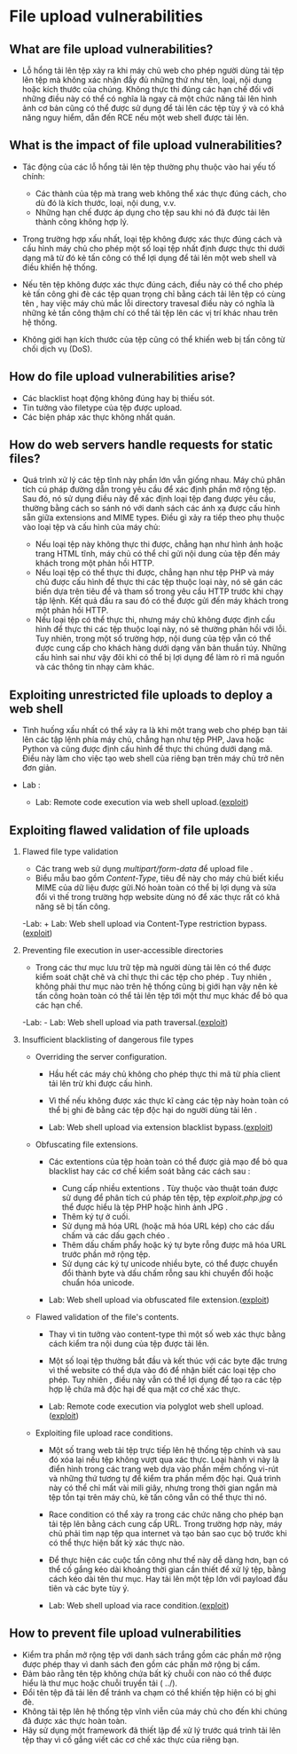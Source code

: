 # File upload vulnerabilities

## What are file upload vulnerabilities?

- Lỗ hổng tải lên tệp xảy ra khi máy chủ web cho phép người dùng tải tệp lên tệp mà không xác nhận đầy đủ những thứ như tên, loại, nội dung hoặc kích thước của chúng. Không thực thi đúng các hạn chế đối với những điều này có thể có nghĩa là ngay cả một chức năng tải lên hình ảnh cơ bản cũng có thể được sử dụng để tải lên các tệp tùy ý và có khả năng nguy hiểm, dẫn đến RCE nếu một web shell được tải lên. 

## What is the impact of file upload vulnerabilities?

- Tác động của các lỗ hổng tải lên tệp thường phụ thuộc vào hai yếu tố chính:

	+ Các thành của tệp mà trang web không thể xác thực đúng cách, cho dù đó là kích thước, loại, nội dung, v.v.
	+ Những hạn chế được áp dụng cho tệp sau khi nó đã được tải lên thành công không hợp lý.

- Trong trường hợp xấu nhất, loại tệp không được xác thực đúng cách và cấu hình máy chủ cho phép một số loại tệp nhất định được thực thi dưới dạng mã từ đó kẻ tấn công có thể lợi dụng để tải lên một web shell và điều khiển hệ thống.

- Nếu tên tệp không được xác thực đúng cách, điều này có thể cho phép kẻ tấn công ghi đè các tệp quan trọng chỉ bằng cách tải lên tệp có cùng tên , hay việc máy chủ mắc lỗi directory travesal điều này có nghĩa là những kẻ tấn công thậm chí có thể tải tệp lên các vị trí khác nhau trên hệ thống.

- Không giới hạn kích thước của tệp ​​cũng có thể khiến web bị tấn công từ chối dịch vụ (DoS).

## How do file upload vulnerabilities arise?

- Các blacklist hoạt động không đúng hay bị thiếu sót.
- Tin tưởng vào filetype của tệp được upload.
- Các biện pháp xác thực không nhất quán.

## How do web servers handle requests for static files?

- Quá trình xử lý các tệp tĩnh này phần lớn vẫn giống nhau. Máy chủ phân tích cú pháp đường dẫn trong yêu cầu để xác định phần mở rộng tệp. Sau đó, nó sử dụng điều này để xác định loại tệp đang được yêu cầu, thường bằng cách so sánh nó với danh sách các ánh xạ được cấu hình sẵn giữa extensions and MIME types. Điều gì xảy ra tiếp theo phụ thuộc vào loại tệp và cấu hình của máy chủ:

	+ Nếu loại tệp này không thực thi được, chẳng hạn như hình ảnh hoặc trang HTML tĩnh, máy chủ có thể chỉ gửi nội dung của tệp đến máy khách trong một phản hồi HTTP.
	+ Nếu loại tệp có thể thực thi được, chẳng hạn như tệp PHP và máy chủ được cấu hình để thực thi các tệp thuộc loại này, nó sẽ gán các biến dựa trên tiêu đề và tham số trong yêu cầu HTTP trước khi chạy tập lệnh. Kết quả đầu ra sau đó có thể được gửi đến máy khách trong một phản hồi HTTP.
	+ Nếu loại tệp có thể thực thi, nhưng máy chủ không được định cấu hình để thực thi các tệp thuộc loại này, nó sẽ thường phản hồi với lỗi. Tuy nhiên, trong một số trường hợp, nội dung của tệp vẫn có thể được cung cấp cho khách hàng dưới dạng văn bản thuần túy. Những cấu hình sai như vậy đôi khi có thể bị lợi dụng để làm rò rỉ mã nguồn và các thông tin nhạy cảm khác.

## Exploiting unrestricted file uploads to deploy a web shell

-  Tình huống xấu nhất có thể xảy ra là khi một trang web cho phép bạn tải lên các tập lệnh phía máy chủ, chẳng hạn như tệp PHP, Java hoặc Python và cũng được định cấu hình để thực thi chúng dưới dạng mã. Điều này làm cho việc tạo web shell của riêng bạn trên máy chủ trở nên đơn giản.

- Lab :
	+ Lab: Remote code execution via web shell upload.([exploit](exploit/lab1.php))

## Exploiting flawed validation of file uploads

1. Flawed file type validation
	- Các trang web sử dụng *multipart/form-data* để upload file .
	- Biểu mẫu bao gồm *Content-Type*, tiêu đề này cho máy chủ biết kiểu MIME của dữ liệu được gửi.Nó hoàn toàn có thể bị lợi dụng và sửa đổi vì thế trong trường hợp website dùng nó để xác thực rất có khả năng sẽ bị tấn công.

	-Lab:
		+ Lab: Web shell upload via Content-Type restriction bypass.([exploit](exploit/lab2.txt))


2. Preventing file execution in user-accessible directories
	- Trong các thư mục lưu trữ tệp mà người dùng tải lên có thể được kiểm soát chặt chẽ và chỉ thực thi các tệp cho phép . Tuy nhiên , không phải thư mục nào trên hệ thống cũng bị giới hạn vậy nên kẻ tấn công hoàn toàn có thể tải lên tệp tới một thư mục khác để bỏ qua các hạn chế.

	-Lab:
		- Lab: Web shell upload via path traversal.([exploit](exploit/lab3.txt))

3. Insufficient blacklisting of dangerous file types

	- Overriding the server configuration.
		+ Hầu hết các máy chủ không cho phép thực thi mã từ phía client tải lên trừ khi được cấu hình.
		+ Vì thế nếu không được xác thực kĩ càng các tệp này hoàn toàn có thể bị ghi đè bằng các tệp độc hại do người dùng tải lên .

		+ Lab: Web shell upload via extension blacklist bypass.([exploit](exploit/.htaccess))

	- Obfuscating file extensions.
		+ Các extentions của tệp hoàn toàn có thể được giả mạo để bỏ qua blacklist hay các cơ chế kiểm soát bằng các cách sau :
			+ Cung cấp nhiều extentions . Tùy thuộc vào thuật toán được sử dụng để phân tích cú pháp tên tệp, tệp *exploit.php.jpg* có thể được hiểu là tệp PHP hoặc hình ảnh JPG .
			+ Thêm ký tự ở cuối.
			+ Sử dụng mã hóa URL (hoặc mã hóa URL kép) cho các dấu chấm và các dấu gạch chéo .
			+ Thêm dấu chấm phẩy hoặc ký tự byte rỗng được mã hóa URL trước phần mở rộng tệp.
			+ Sử dụng các ký tự unicode nhiều byte, có thể được chuyển đổi thành byte và dấu chấm rỗng sau khi chuyển đổi hoặc chuẩn hóa unicode. 

		+ Lab: Web shell upload via obfuscated file extension.([exploit](exploit/lab5.php%00.jpg))

	- Flawed validation of the file's contents.

		+ Thay vì tin tưởng vào content-type thì một số web xác thực bằng cách kiểm tra nội dung của tệp được tải lên.
		+ Một số loại tệp thường bắt đầu và kết thúc với các byte đặc trưng vì thế website có thể dựa vào đó để nhận biết các loại tệp cho phép. Tuy nhiên , điều này vẫn có thể lợi dụng để tạo ra các tệp hợp lệ chứa mã độc hại để qua mặt cơ chế xác thực. 

		+ Lab: Remote code execution via polyglot web shell upload.([exploit](exploit/lab6))

	- Exploiting file upload race conditions.

		+ Một số trang web tải tệp trực tiếp lên hệ thống tệp chính và sau đó xóa lại nếu tệp không vượt qua xác thực. Loại hành vi này là điển hình trong các trang web dựa vào phần mềm chống vi-rút và những thứ tương tự để kiểm tra phần mềm độc hại. Quá trình này có thể chỉ mất vài mili giây, nhưng trong thời gian ngắn mà tệp tồn tại trên máy chủ, kẻ tấn công vẫn có thể thực thi nó.
		+ Race condition có thể xảy ra trong các chức năng cho phép bạn tải tệp lên bằng cách cung cấp URL. Trong trường hợp này, máy chủ phải tìm nạp tệp qua internet và tạo bản sao cục bộ trước khi có thể thực hiện bất kỳ xác thực nào.
		+ Để thực hiện các cuộc tấn công như thế này dễ dàng hơn, bạn có thể cố gắng kéo dài khoảng thời gian cần thiết để xử lý tệp, bằng cách kéo dài tên thư mục. Hay tải lên một tệp lớn với payload đầu tiên và các byte tùy ý.

		+ Lab: Web shell upload via race condition.([exploit](exploit/lab7))


## How to prevent file upload vulnerabilities

- Kiểm tra phần mở rộng tệp với danh sách trắng gồm các phần mở rộng được phép thay vì danh sách đen gồm các phần mở rộng bị cấm. 
- Đảm bảo rằng tên tệp không chứa bất kỳ chuỗi con nào có thể được hiểu là thư mục hoặc chuỗi truyền tải ( ../).
- Đổi tên tệp đã tải lên để tránh va chạm có thể khiến tệp hiện có bị ghi đè.
- Không tải tệp lên hệ thống tệp vĩnh viễn của máy chủ cho đến khi chúng đã được xác thực hoàn toàn.
- Hãy sử dụng một framework đã thiết lập để xử lý trước quá trình tải lên tệp thay vì cố gắng viết các cơ chế xác thực của riêng bạn.